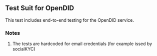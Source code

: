 ## Test Suit for OpenDID

This test includes end-to-end testing for the OpenDID service.


### Notes
1. The tests are hardcoded for email credentials (for example issed by socialKYC)
